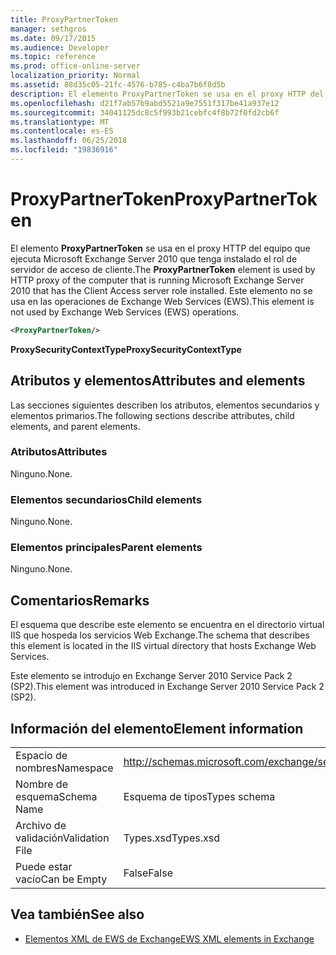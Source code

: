 ```yaml
---
title: ProxyPartnerToken
manager: sethgros
ms.date: 09/17/2015
ms.audience: Developer
ms.topic: reference
ms.prod: office-online-server
localization_priority: Normal
ms.assetid: 88d35c05-21fc-4576-b785-c4ba7b6f8d5b
description: El elemento ProxyPartnerToken se usa en el proxy HTTP del equipo que ejecuta Microsoft Exchange Server 2010 que tenga instalado el rol de servidor de acceso de cliente. Este elemento no se usa en las operaciones de Exchange Web Services (EWS).
ms.openlocfilehash: d21f7ab57b9abd5521a9e7551f317be41a937e12
ms.sourcegitcommit: 34041125dc8c5f993b21cebfc4f8b72f0fd2cb6f
ms.translationtype: MT
ms.contentlocale: es-ES
ms.lasthandoff: 06/25/2018
ms.locfileid: "19836916"
---
```

# <a name="proxypartnertoken"></a><span data-ttu-id="d825d-104">ProxyPartnerToken</span><span class="sxs-lookup"><span data-stu-id="d825d-104">ProxyPartnerToken</span></span>

<span data-ttu-id="d825d-105">El elemento **ProxyPartnerToken** se usa en el proxy HTTP del equipo que ejecuta Microsoft Exchange Server 2010 que tenga instalado el rol de servidor de acceso de cliente.</span><span class="sxs-lookup"><span data-stu-id="d825d-105">The **ProxyPartnerToken** element is used by HTTP proxy of the computer that is running Microsoft Exchange Server 2010 that has the Client Access server role installed.</span></span> <span data-ttu-id="d825d-106">Este elemento no se usa en las operaciones de Exchange Web Services (EWS).</span><span class="sxs-lookup"><span data-stu-id="d825d-106">This element is not used by Exchange Web Services (EWS) operations.</span></span> 
  
```XML
<ProxyPartnerToken/>
```

 <span data-ttu-id="d825d-107">**ProxySecurityContextType**</span><span class="sxs-lookup"><span data-stu-id="d825d-107">**ProxySecurityContextType**</span></span>
## <a name="attributes-and-elements"></a><span data-ttu-id="d825d-108">Atributos y elementos</span><span class="sxs-lookup"><span data-stu-id="d825d-108">Attributes and elements</span></span>

<span data-ttu-id="d825d-109">Las secciones siguientes describen los atributos, elementos secundarios y elementos primarios.</span><span class="sxs-lookup"><span data-stu-id="d825d-109">The following sections describe attributes, child elements, and parent elements.</span></span>
  
### <a name="attributes"></a><span data-ttu-id="d825d-110">Atributos</span><span class="sxs-lookup"><span data-stu-id="d825d-110">Attributes</span></span>

<span data-ttu-id="d825d-111">Ninguno.</span><span class="sxs-lookup"><span data-stu-id="d825d-111">None.</span></span>
  
### <a name="child-elements"></a><span data-ttu-id="d825d-112">Elementos secundarios</span><span class="sxs-lookup"><span data-stu-id="d825d-112">Child elements</span></span>

<span data-ttu-id="d825d-113">Ninguno.</span><span class="sxs-lookup"><span data-stu-id="d825d-113">None.</span></span>
  
### <a name="parent-elements"></a><span data-ttu-id="d825d-114">Elementos principales</span><span class="sxs-lookup"><span data-stu-id="d825d-114">Parent elements</span></span>

<span data-ttu-id="d825d-115">Ninguno.</span><span class="sxs-lookup"><span data-stu-id="d825d-115">None.</span></span>
  
## <a name="remarks"></a><span data-ttu-id="d825d-116">Comentarios</span><span class="sxs-lookup"><span data-stu-id="d825d-116">Remarks</span></span>

<span data-ttu-id="d825d-117">El esquema que describe este elemento se encuentra en el directorio virtual IIS que hospeda los servicios Web Exchange.</span><span class="sxs-lookup"><span data-stu-id="d825d-117">The schema that describes this element is located in the IIS virtual directory that hosts Exchange Web Services.</span></span>
  
<span data-ttu-id="d825d-118">Este elemento se introdujo en Exchange Server 2010 Service Pack 2 (SP2).</span><span class="sxs-lookup"><span data-stu-id="d825d-118">This element was introduced in Exchange Server 2010 Service Pack 2 (SP2).</span></span>
  
## <a name="element-information"></a><span data-ttu-id="d825d-119">Información del elemento</span><span class="sxs-lookup"><span data-stu-id="d825d-119">Element information</span></span>

|||
|:-----|:-----|
|<span data-ttu-id="d825d-120">Espacio de nombres</span><span class="sxs-lookup"><span data-stu-id="d825d-120">Namespace</span></span>  <br/> |http://schemas.microsoft.com/exchange/services/2006/types  <br/> |
|<span data-ttu-id="d825d-121">Nombre de esquema</span><span class="sxs-lookup"><span data-stu-id="d825d-121">Schema Name</span></span>  <br/> |<span data-ttu-id="d825d-122">Esquema de tipos</span><span class="sxs-lookup"><span data-stu-id="d825d-122">Types schema</span></span>  <br/> |
|<span data-ttu-id="d825d-123">Archivo de validación</span><span class="sxs-lookup"><span data-stu-id="d825d-123">Validation File</span></span>  <br/> |<span data-ttu-id="d825d-124">Types.xsd</span><span class="sxs-lookup"><span data-stu-id="d825d-124">Types.xsd</span></span>  <br/> |
|<span data-ttu-id="d825d-125">Puede estar vacío</span><span class="sxs-lookup"><span data-stu-id="d825d-125">Can be Empty</span></span>  <br/> |<span data-ttu-id="d825d-126">False</span><span class="sxs-lookup"><span data-stu-id="d825d-126">False</span></span>  <br/> |
   
## <a name="see-also"></a><span data-ttu-id="d825d-127">Vea también</span><span class="sxs-lookup"><span data-stu-id="d825d-127">See also</span></span>



- [<span data-ttu-id="d825d-128">Elementos XML de EWS de Exchange</span><span class="sxs-lookup"><span data-stu-id="d825d-128">EWS XML elements in Exchange</span></span>](ews-xml-elements-in-exchange.md)

